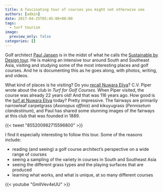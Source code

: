 ```yaml
---
title: A fascinating tour of courses you might not otherwise see
authors: [admin] 
date: 2017-04-25T05:45:00+00:00
tags:
  - turf tourism
image:
  preview_only: false
categories: []
---
```


Golf architect [Paul Jansen](https://twitter.com/pauljansengolf) is in the midst of what he calls the [Sustainable by Design tour](https://www.jansengolfdesign.com/blog/sustainable-golf-southern-asia/). He is making an intensive tour around South and Southeast Asia, visiting and studying some of the most interesting places and golf courses. And he is documenting this as he goes along, with photos, writing, and videos.

What kind of places is he visiting? Do you [recall Nuwara Eliya](https://www.blog.asianturfgrass.com/2012/04/turfgrass-mystery-what-grass-is-this.html)? C.V. Piper wrote about the club in _Turf for Golf Courses_. When Piper visited, the course was already 22 years old! And that was 116 years ago. How good is the [turf at Nuwara Eliya](https://twitter.com/pauljansengolf/status/855200982715596800) today? Pretty impressive. The fairways are primarily narrowleaf carpetgrass (_Axonopus affinis_) and kikuyugrass (_Pennisetum clandestinum_), and Paul has shared some stunning images of the fairways at this club that was founded in 1889.

{{< tweet "855200982715596800" >}}

I find it especially interesting to follow this tour. Some of the reasons include:

  * reading (and seeing) a golf course architect&#8217;s perspective on a wide range of courses
  * seeing a sampling of the variety in courses in South and Southeast Asia
  * seeing the different grass types and the playing surfaces that are produced
  * learning what works, and what is unique, at so many different courses
  
{{< youtube "GmllVev4eUU" >}}
